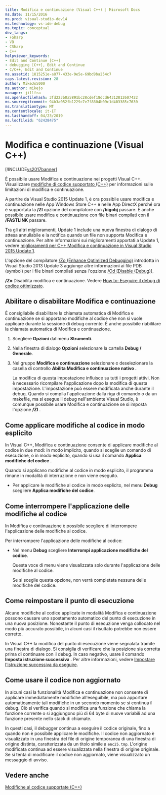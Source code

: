 ```yaml
---
title: Modifica e continuazione (Visual C++) | Microsoft Docs
ms.date: 11/15/2016
ms.prod: visual-studio-dev14
ms.technology: vs-ide-debug
ms.topic: conceptual
dev_langs:
- FSharp
- VB
- CSharp
- C++
helpviewer_keywords:
- Edit and Continue [C++]
- debugging [C++], Edit and Continue
- C/C++, Edit and Continue
ms.assetid: 1815251e-a877-433e-9e5e-69bd9ba254c7
caps.latest.revision: 28
author: MikeJo5000
ms.author: mikejo
manager: jillfra
ms.openlocfilehash: 3fd223b0a5891bc28cdef18dcd64312812607422
ms.sourcegitcommit: 94b3a052fb1229c7e7f8804b09c1d403385c7630
ms.translationtype: MT
ms.contentlocale: it-IT
ms.lasthandoff: 04/23/2019
ms.locfileid: "62428475"
---
```

# <a name="edit-and-continue-visual-c"></a>Modifica e continuazione (Visual C++)
[!INCLUDE[vs2017banner](../includes/vs2017banner.md)]

È possibile usare Modifica e continuazione nei progetti Visual C++. Visualizzare [modifiche di codice supportato (C++)](../debugger/supported-code-changes-cpp.md) per informazioni sulle limitazioni di modifica e continuazione.  
  
 A partire da Visual Studio 2015 Update 1, è ora possibile usare modifica e continuazione nelle App Windows Store C++ e nelle App DirectX perché ora è supportata la **/ZI** opzione del compilatore con **/bigobj** passare. È anche possibile usare modifica e continuazione con file binari compilati con il **/FASTLINK** passare.  
  
 Tra gli altri miglioramenti, Update 1 include una nuova finestra di dialogo di attesa annullabile e la notifica quando un file non supporta Modifica e continuazione. Per altre informazioni sui miglioramenti apportati a Update 1, vedere [miglioramenti per C++ Modifica e continuazione in Visual Studio 2015 Update 1](http://blogs.msdn.com/b/vcblog/archive/2015/11/30/improvements-for-c-edit-and-continue-in-visual-studio-2015-update-1.aspx).  
  
 L'opzione del compilatore [/Zo (Enhance Optimized Debugging)](http://msdn.microsoft.com/library/eea8d89a-7fe0-4fe1-86b2-7689bbebbd7f) introdotta in Visual Studio 2013 Update 3 aggiunge altre informazioni ai file PDB (symbol) per i file binari compilati senza l'opzione [/Od (Disable (Debug))](http://msdn.microsoft.com/library/aafb762y.aspx).  
  
 **/Zo** Disabilita modifica e continuazione. Vedere [How to: Eseguire il debug di codice ottimizzato](../debugger/how-to-debug-optimized-code.md).  
  
## <a name="BKMK_Enable_or_disable_automatic_invocation_of_Edit_and_Continue"></a> Abilitare o disabilitare Modifica e continuazione  
 È consigliabile disabilitare la chiamata automatica di Modifica e continuazione se si apportano modifiche al codice che non si vuole applicare durante la sessione di debug corrente. È anche possibile riabilitare la chiamata automatica di Modifica e continuazione.  
  
1. Scegliere **Opzioni** dal menu **Strumenti**.  
  
2. Nella finestra di dialogo **Opzioni** selezionare la cartella **Debug / Generale**.  
  
3. Nel gruppo **Modifica e continuazione** selezionare o deselezionare la casella di controllo **Abilita Modifica e continuazione nativo** .  
  
   La modifica di questa impostazione influisce su tutti i progetti attivi. Non è necessario ricompilare l'applicazione dopo la modifica di questa impostazione. L'impostazione può essere modificata anche durante il debug. Quando si compila l'applicazione dalla riga di comando o da un makefile, ma si esegue il debug nell'ambiente Visual Studio, è comunque possibile usare Modifica e continuazione se si imposta l'opzione **/ZI** .  
  
## <a name="BKMK_How_to_apply_code_changes_explicitly"></a> Come applicare modifiche al codice in modo esplicito  
 In Visual C++, Modifica e continuazione consente di applicare modifiche al codice in due modi: in modo implicito, quando si sceglie un comando di esecuzione, o in modo esplicito, quando si usa il comando **Applica modifiche del codice** .  
  
 Quando si applicano modifiche al codice in modo esplicito, il programma rimane in modalità di interruzione e non viene eseguito.  
  
- Per applicare le modifiche al codice in modo esplicito, nel menu **Debug** scegliere **Applica modifiche del codice**.  
  
## <a name="BKMK_How_to_stop_code_changes"></a> Come interrompere l'applicazione delle modifiche al codice  
 In Modifica e continuazione è possibile scegliere di interrompere l'applicazione delle modifiche al codice.  
  
 Per interrompere l'applicazione delle modifiche al codice:  
  
- Nel menu **Debug** scegliere **Interrompi applicazione modifiche del codice**.  
  
  Questa voce di menu viene visualizzata solo durante l'applicazione delle modifiche al codice.  
  
  Se si sceglie questa opzione, non verrà completata nessuna delle modifiche del codice.  
  
## <a name="BKMK_How_to_reset_the_point_of_execution"></a> Come reimpostare il punto di esecuzione  
 Alcune modifiche al codice applicate in modalità Modifica e continuazione possono causare uno spostamento automatico del punto di esecuzione in una nuova posizione. Nonostante il punto di esecuzione venga collocato nel modo più accurato possibile, in alcuni casi il risultato potrebbe non essere corretto.  
  
 In Visual C++ la modifica del punto di esecuzione viene segnalata tramite una finestra di dialogo. Si consiglia di verificare che la posizione sia corretta prima di continuare con il debug. In caso negativo, usare il comando **Imposta istruzione successiva** . Per altre informazioni, vedere [Impostare l'istruzione successiva da eseguire](http://msdn.microsoft.com/library/y740d9d3.aspx#BKMK_Set_the_next_statement_to_execute).  
  
## <a name="BKMK_How_to_work_with_stale_code"></a> Come usare il codice non aggiornato  
 In alcuni casi la funzionalità Modifica e continuazione non consente di applicare immediatamente modifiche all'eseguibile, ma può apportare automaticamente tali modifiche in un secondo momento se si continua il debug. Ciò si verifica quando si modifica una funzione che chiama la funzione corrente o si aggiungono più di 64 byte di nuove variabili ad una funzione presente nello stack di chiamate.  
  
 In questi casi, il debugger continua a eseguire il codice originale, fino a quando non è possibile applicare le modifiche. Il codice non aggiornato è visualizzato in una finestra del file di origine temporanea di una finestra di origine distinta, caratterizzata da un titolo simile a `enc25.tmp`. L'origine modificata continua ad essere visualizzata nella finestra di origine originale. Se si tenta di modificare il codice non aggiornato, viene visualizzato un messaggio di avviso.  
  
## <a name="see-also"></a>Vedere anche  
 [Modifiche al codice supportate (C++)](../debugger/supported-code-changes-cpp.md)
